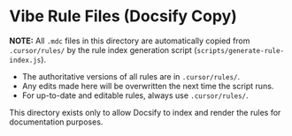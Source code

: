 # Vibe Rule Files (Docsify Copy)

**NOTE:** All `.mdc` files in this directory are automatically copied from `.cursor/rules/` by the rule index generation script (`scripts/generate-rule-index.js`).

- The authoritative versions of all rules are in `.cursor/rules/`.
- Any edits made here will be overwritten the next time the script runs.
- For up-to-date and editable rules, always use `.cursor/rules/`.

This directory exists only to allow Docsify to index and render the rules for documentation purposes. 